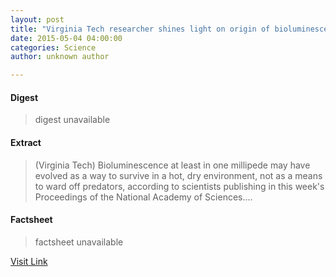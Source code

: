 ```yaml
---
layout: post
title: "Virginia Tech researcher shines light on origin of bioluminescence"
date: 2015-05-04 04:00:00
categories: Science
author: unknown author

---
```



#### Digest
>digest unavailable

#### Extract
>(Virginia Tech) Bioluminescence at least in one millipede may have evolved as a way to survive in a hot, dry environment, not as a means to ward off predators, according to scientists publishing in this week's Proceedings of the National Academy of Sciences....

#### Factsheet
>factsheet unavailable

[Visit Link](http://www.eurekalert.org/pub_releases/2015-05/vt-vtr050115.php)


